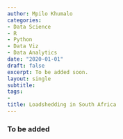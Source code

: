 ```yaml
---
author: Mpilo Khumalo
categories:
- Data Science
- R
- Python
- Data Viz
- Data Analytics
date: "2020-01-01"
draft: false
excerpt: To be added soon.
layout: single
subtitle: 
tags:
- 
title: Loadshedding in South Africa
---
```


### To be added




